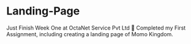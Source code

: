 # Landing-Page
Just Finish Week One at OctaNet Service Pvt Ltd 👜 Completed my First Assignment, including creating a landing page of Momo Kingdom.
